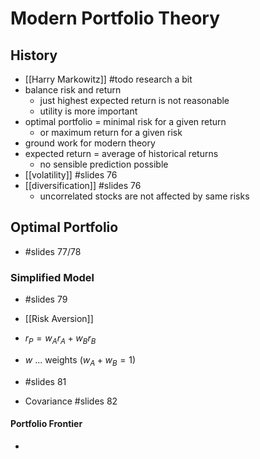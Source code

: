 # Modern Portfolio Theory
## History
- [[Harry Markowitz]] #todo research a bit
- balance risk and return
	- just highest expected return is not reasonable
	- utility is more important
- optimal portfolio = minimal risk for a given return
	- or maximum return for a given risk
- ground work for modern theory
- expected return = average of historical returns
	- no sensible prediction possible
- [[volatility]] #slides 76
- [[diversification]] #slides 76
	- uncorrelated stocks are not affected by same risks

##  Optimal Portfolio
- #slides 77/78

### Simplified Model
- #slides 79
- [[Risk Aversion]]
- $r_{P} = w_{A}r_{A} + w_{B}r_{B}$
- $w$ ... weights ($w_{A}+w_{B} = 1$)
- #slides 81

- Covariance #slides 82

#### Portfolio Frontier
- 

